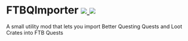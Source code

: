 # FTBQImporter [![](http://cf.way2muchnoise.eu/full_ftb-quests-importer_downloads.svg?badge_style=for_the_badge) ![](http://cf.way2muchnoise.eu/versions/ftb-quests-importer.svg?badge_style=for_the_badge)](https://www.curseforge.com/minecraft/mc-mods/ftb-quests-importer)
A small utility mod that lets you import Better Questing Quests and Loot Crates into FTB Quests
